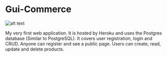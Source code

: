 # Gui-Commerce

![alt text](https://github.com/guidias1212/Get-IP-Location-App/blob/master/Images/ip.png)

  My very first web application. It is hosted by Heroku and uses the Postgres database (Similar to PostgreSQL). It covers user registration, login and CRUD. Anyone can register and see a public page. Users can create, read, update and delete products.

